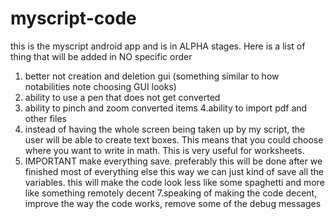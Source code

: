 # myscript-code
this is the myscript android app and is in ALPHA stages. Here is a list of thing that will be added in NO specific order 
1. better not creation and deletion gui (something similar to how notabilities note choosing GUI looks) 
2. ability to use a pen that does not get converted 
3. ability to pinch and zoom converted items 
4.ability to import pdf and other files 
5. instead of having the whole screen being taken up by my script, the user will be able to create text boxes. This means that you could choose where you want to write in math. This is very useful for worksheets. 
6. IMPORTANT make everything save. preferably this will be done after we finished most of everything else this way we can just kind of save all the variables. this will make the code  look less like some spaghetti and more like something remotely decent 
7.speaking of making the code decent, improve the way the code works, remove some of the debug messages
